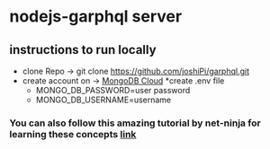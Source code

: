 # nodejs-garphql server

## instructions to run locally

* clone Repo -> git clone https://github.com/joshiPi/garphql.git
* create account on -> [MongoDB Cloud](https://www.mongodb.com/cloud)
*create .env file
  * MONGO_DB_PASSWORD=user password
  * MONGO_DB_USERNAME=username
  
### You can also follow this amazing tutorial by net-ninja for learning these concepts [link](https://www.youtube.com/playlist?list=PL4cUxeGkcC9iK6Qhn-QLcXCXPQUov1U7f)
